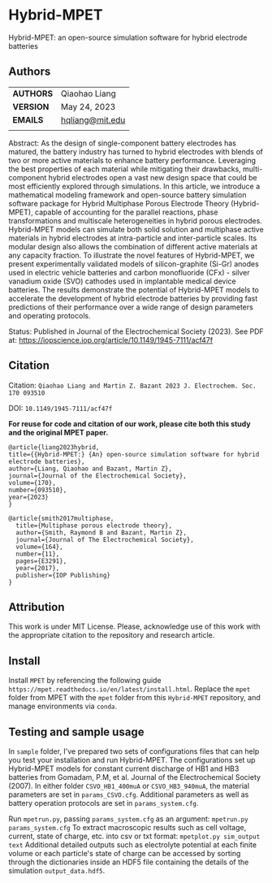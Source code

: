 # Hybrid-MPET

Hybrid-MPET: an open-source simulation software for hybrid electrode batteries


## Authors
||                    |
| ------------- | ------------------------------ |
| **AUTHORS**      | Qiaohao Liang     |
| **VERSION**      | May 24, 2023     |
| **EMAILS**      | hqliang@mit.edu |
||                    |


Abstract:
As the design of single-component battery electrodes has matured, the battery industry has turned to hybrid electrodes with blends of two or more active materials to enhance battery performance. Leveraging the best properties of each material while mitigating their drawbacks, multi-component hybrid electrodes open a vast new design space that could be most efficiently explored through simulations. In this article, we introduce a mathematical modeling framework and open-source battery simulation software package for Hybrid Multiphase Porous Electrode Theory (Hybrid-MPET), capable of accounting for the parallel reactions, phase transformations and multiscale heterogeneities in hybrid porous electrodes.  Hybrid-MPET models can simulate both solid solution and multiphase active materials in hybrid electrodes at intra-particle and inter-particle scales. Its modular design also allows the combination of different active materials at any capacity fraction. To illustrate the novel features of Hybrid-MPET, we present experimentally validated models of silicon-graphite (Si-Gr) anodes used in electric vehicle batteries and carbon monofluoride (CFx) - silver vanadium oxide (SVO) cathodes used in implantable medical device batteries. The results demonstrate the potential of Hybrid-MPET models to accelerate the development of hybrid electrode batteries by providing fast predictions of their performance over a wide range of design parameters and operating protocols.

Status: Published in Journal of the Electrochemical Society (2023).
See PDF at: https://iopscience.iop.org/article/10.1149/1945-7111/acf47f

## Citation 

Citation: `Qiaohao Liang and Martin Z. Bazant 2023 J. Electrochem. Soc. 170 093510`

DOI: `10.1149/1945-7111/acf47f`

**For reuse for code and citation of our work, please cite both this study and the original MPET paper.**

    @article{liang2023hybrid,
    title={{Hybrid-MPET:} {An} open-source simulation software for hybrid electrode batteries},
    author={Liang, Qiaohao and Bazant, Martin Z},
    journal={Journal of the Electrochemical Society},
    volume={170},
    number={093510},
    year={2023}
    }

    @article{smith2017multiphase,
      title={Multiphase porous electrode theory},
      author={Smith, Raymond B and Bazant, Martin Z},
      journal={Journal of The Electrochemical Society},
      volume={164},
      number={11},
      pages={E3291},
      year={2017},
      publisher={IOP Publishing}
    }




## Attribution
This work is under MIT License. Please, acknowledge use of this work with the appropriate citation to the repository and research article.

## Install
Install `MPET` by referencing the following guide `https://mpet.readthedocs.io/en/latest/install.html`. Replace the `mpet` folder from MPET with the `mpet` folder from this `Hybrid-MPET` repository, and manage environments via `conda`.

## Testing and sample usage
In `sample` folder, I've prepared two sets of configurations files that can help you test your installation and run Hybrid-MPET. The configurations set up Hybrid-MPET models for constant current discharge of HB1 and HB3 batteries from Gomadam, P.M,  et al. Journal of the Electrochemical Society (2007). In either folder `CSVO_HB1_400muA` or `CSVO_HB3_940muA`, the material parameters are set in `params_CSVO.cfg`. Additional parameters as well as battery operation protocols are set in `params_system.cfg`.

Run `mpetrun.py`, passing `params_system.cfg` as an argument: `mpetrun.py params_system.cfg`
To extract macroscopic results such as cell voltage, current, state of charge, etc. into csv or txt format: `mpetplot.py sim_output text`
Additional detailed outputs such as electrolyte potential at each finite volume or each particle's state of charge can be accessed by sorting through the dictionaries inside an HDF5 file containing the details of the simulation `output_data.hdf5`.

